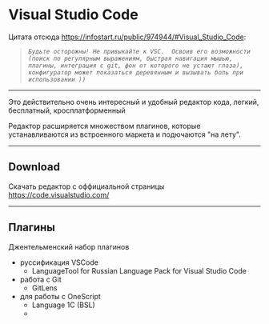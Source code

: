 # Visual Studio Code

Цитата отсюда https://infostart.ru/public/974944/#Visual_Studio_Code:

>*`Будьте осторожны! Не привыкайте к VSC.  Освоив его возможности (поиск по регулярным выражениям, быстрая навигация мышью, плагины, интеграция с git, фон от которого не устают глаза),  конфигуратор может показаться деревянным и вызывать боль при использовании ))`*

---

Это действительно очень интересный и удобный редактор кода, легкий, бесплатный, кросплатформенный

Редактор расширяется множеством плагинов, которые устанавливаются из встроенного маркета и подючаются "на лету".

---

## Download

Скачать редактор с оффициальной страницы https://code.visualstudio.com/

--- 

## Плагины

Джентельменский набор плагинов

- руссификация VSCode
    - LanguageTool for Russian Language Pack for Visual Studio Code
- работа с Git
    - GitLens
- для работы с OneScript
    - Language 1C (BSL)
    - 
